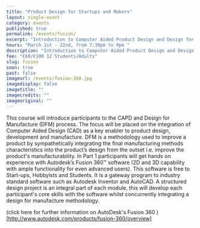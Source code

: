 ```yaml
---
title: "Product Design for Startups and Makers"
layout: single-event
category: events
published: true
permalink: /events/fusion/
excerpt: "Introduction to Computer Aided Product Design and Design for Manufacture. Part 1 will focus on Fusion 360 as part of the Design Process"
hours: "March 1st - 22nd, from 7:30pm to 9pm "
description: "Introduction to Computer Aided Product Design and Design for Manufacture. Part 1 will focus on Fusion 360 as part of the Design Process"
fee: "€60/€100 12 Students/Adults"
slug: fusion
soon: true
past: false
imageurl: /events/fusion-360.jpg
imagedisplay: false
imagetitle: ""
imagecredits: ""
imageoriginal: ""
---
```

This course will introduce participants to the CAPD and Design for Manufacture (DFM) process. The focus will be placed on the integration of Computer Aided Design (CAD) as a key enabler to product design, development and manufacture. DFM is a methodology used to improve a product by sympathetically integrating the final manufacturing methods characteristics into the product’s design from the outset i.e. improve the product's manufacturability. In Part 1 participants will get hands on experience with Autodesk’s Fusion 360™ software (2D and 3D capability with ample functionality for even advanced users). This software is free to Start-ups, Hobbyists and Students. It is a gateway program to industry standard software such as Autodesk Inventor and AutoCAD. A structured design project is an integral part of each module, this will develop each participant's core skills with the software whilst concurrently integrating a design for manufacture methodology.


(click here for further information on AutoDesk's Fusion 360 )[http://www.autodesk.com/products/fusion-360/overview]
